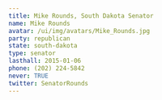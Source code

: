 ```yaml
---
title: Mike Rounds, South Dakota Senator
name: Mike Rounds
avatar: /ui/img/avatars/Mike_Rounds.jpg
party: republican
state: south-dakota
type: senator
lasthall: 2015-01-06
phone: (202) 224-5842
never: TRUE
twitter: SenatorRounds
---
```

